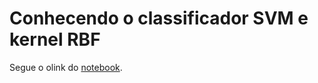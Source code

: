 # Conhecendo o classificador SVM e kernel RBF

Segue o olink do [notebook](https://colab.research.google.com/drive/1_pLVtyaV5kh_kyyWCOKcT-w92Ba_90U7#scrollTo=KoWUQItZFoZz).
